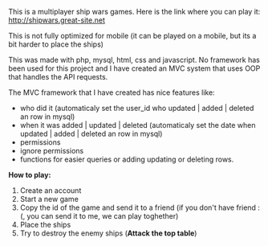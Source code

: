 This is a multiplayer ship wars games.
Here is the link where you can play it: http://shipwars.great-site.net

This is not fully optimized for mobile (it can be played on a mobile, but its a bit harder to place the ships)

This was made with php, mysql, html, css and javascript.
No framework has been used for this project and I have created an MVC system that uses OOP that handles the API requests.

The MVC framework that I have created has nice features like:
 - who did it (automaticaly set the user_id who updated | added | deleted an row in mysql)
 - when it was added | updated | deleted (automaticaly set the date when updated | added | deleted an row in mysql)
 - permissions
 - ignore permissions
 - functions for easier queries or adding updating or deleting rows.

**How to play:**
1. Create an account
2. Start a new game
3. Copy the id of the game and send it to a friend (if you don't have friend :(, you can send it to me, we can play toghether)
4. Place the ships
5. Try to destroy the enemy ships (**Attack the top table**)
